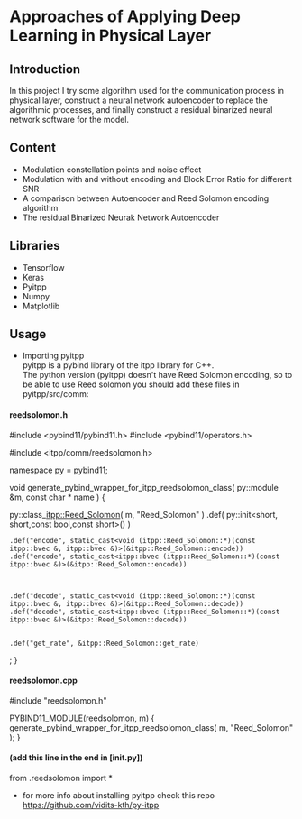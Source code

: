 # Approaches of Applying Deep Learning in Physical Layer

## Introduction

In this project I try some algorithm used for the communication process in physical layer, construct a neural network autoencoder to replace the algorithmic processes, and finally construct a residual binarized neural network software for the model.

## Content

* Modulation constellation points and noise effect
* Modulation with and without encoding and Block Error Ratio for different SNR
* A comparison between Autoencoder and Reed Solomon encoding algorithm
* The residual Binarized Neurak Network Autoencoder

## Libraries

* Tensorflow
* Keras
* Pyitpp
* Numpy
* Matplotlib

## Usage

* Importing pyitpp <br/>
  pyitpp is a pybind library of the itpp library for C++. <br/>
  The python version (pyitpp) doesn't have Reed Solomon encoding, so to be able to use Reed solomon you should add these files in pyitpp/src/comm:
#### reedsolomon.h
#include <pybind11/pybind11.h>
#include <pybind11/operators.h>


#include <itpp/comm/reedsolomon.h>


namespace py = pybind11;





void generate_pybind_wrapper_for_itpp_reedsolomon_class( py::module &m, const char * name ) {


  py::class_<itpp::Reed_Solomon>( m, "Reed_Solomon" )
    .def( py::init<short, short,const bool,const short>() )


    .def("encode", static_cast<void (itpp::Reed_Solomon::*)(const itpp::bvec &, itpp::bvec &)>(&itpp::Reed_Solomon::encode))
    .def("encode", static_cast<itpp::bvec (itpp::Reed_Solomon::*)(const itpp::bvec &)>(&itpp::Reed_Solomon::encode))



    .def("decode", static_cast<void (itpp::Reed_Solomon::*)(const itpp::bvec &, itpp::bvec &)>(&itpp::Reed_Solomon::decode))
    .def("decode", static_cast<itpp::bvec (itpp::Reed_Solomon::*)(const itpp::bvec &)>(&itpp::Reed_Solomon::decode))


    .def("get_rate", &itpp::Reed_Solomon::get_rate)
    
  ;
}

#### reedsolomon.cpp

#include "reedsolomon.h"

PYBIND11_MODULE(reedsolomon, m)
{
  generate_pybind_wrapper_for_itpp_reedsolomon_class( m, "Reed_Solomon" );
}

#### (add this line in the end in [__init__.py])

from .reedsolomon import *

* for more info about installing pyitpp check this repo https://github.com/vidits-kth/py-itpp
